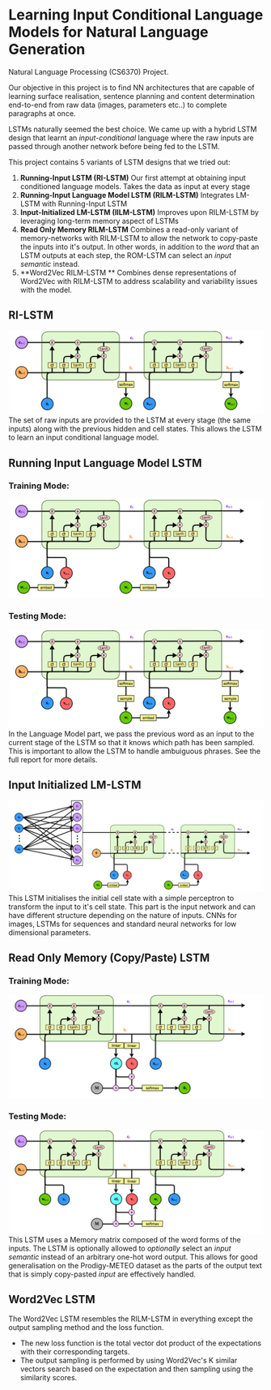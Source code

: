 # Learning Input Conditional Language Models for Natural Language Generation

Natural Language Processing (CS6370) Project.


Our objective in this project is to find NN architectures that are capable of learning surface realisation, sentence planning and content determination end-to-end from raw data (images, parameters etc..) to complete paragraphs at once.

LSTMs naturally seemed the best choice. 
We came up with a hybrid LSTM design that learnt an _input-conditional_ language where the raw inputs are passed through another network before being fed to the LSTM.

This project contains 5 variants of LSTM designs that we tried out:

1. **Running-Input LSTM (RI-LSTM)**
Our first attempt at obtaining input conditioned language models. Takes the data as input at every stage
2. **Running-Input Language Model LSTM (RILM-LSTM)** 
Integrates LM-LSTM with Running-Input LSTM
3. **Input-Initialized LM-LSTM (IILM-LSTM)**
Improves upon RILM-LSTM by leveraging long-term memory aspect of LSTMs
4. **Read Only Memory RILM-LSTM**
Combines a read-only variant of memory-networks with RILM-LSTM to allow the network to copy-paste the inputs into it's output. In other words, in addition to the _word_ that an LSTM outputs at each step, the ROM-LSTM can select an _input semantic_ instead.
5. **Word2Vec RILM-LSTM **
Combines dense representations of Word2Vec with RILM-LSTM to address scalability and variability issues with the model.

## RI-LSTM
![](/images/ri_lstm.png)
The set of raw inputs are provided to the LSTM at every stage (the same inputs) along with the previous hidden and cell states. This allows the LSTM to learn an input conditional language model.

## Running Input Language Model LSTM
### Training Mode:
![](/images/lm_lstm_train.png)
### Testing Mode:
![](/images/lm_lstm_test.png)
In the Language Model part, we pass the previous word as an input to the current stage of the LSTM so that it knows which path has been sampled. This is important to allow the LSTM to handle ambuiguous phrases. See the full report for more details.

## Input Initialized LM-LSTM
![](/images/ii_lstm1.png)
This LSTM initialises the initial cell state with a simple perceptron to transform the input to it's cell state. This part is the input network and can have different structure depending on the nature of inputs. CNNs for images, LSTMs for sequences and standard neural networks for low dimensional parameters.

## Read Only Memory (Copy/Paste) LSTM
### Training Mode:
![](/images/rilm_train.png)
### Testing Mode:
![](/images/rilm_test.png)
This LSTM uses a Memory matrix composed of the word forms of the inputs. The LSTM is optionally allowed to _optionally_ select an _input semantic_ instead of an arbitrary one-hot word output.
This allows for good generalisation on the Prodigy-METEO dataset as the parts of the output text that is simply copy-pasted _input_ are effectively handled.


## Word2Vec LSTM
The Word2Vec LSTM resembles the RILM-LSTM in everything except the output sampling method and the loss function.
- The new loss function is the total vector dot product of the expectations with their corresponding targets.
- The output sampling is performed by using Word2Vec's K similar vectors search based on the expectation and then sampling using the similarity scores.

